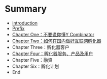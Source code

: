 # Summary

* [introduction](introduction.md)
* [Prefix](prefix.md)
* [Chapter One：不要说你懂Y Combinator](chapter_one.md)
* [Chapter Two：如何在国内做好互联网孵化器](chapter_two.md)
* Chapter Three：孵化器客户
* [Chapter Four：孵化器服务、产品及用户](chapter_four.md)
* Chapter Five：融资
* Chapter Six：孵化计划
* End

